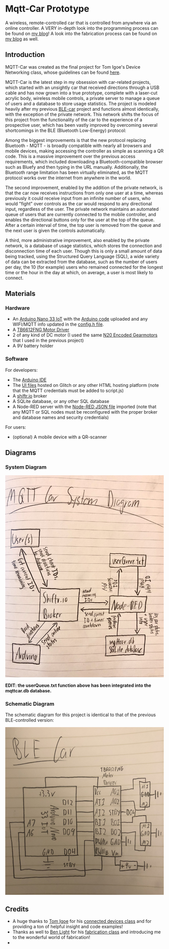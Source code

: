 # Mqtt-Car Prototype
A wireless, remote-controlled car that is controlled from anywhere via an online controller. 
A VERY in-depth look into the programming process can be found on [my blog](https://wp.nyu.edu/yonatanrozin/mqtt-car/)!
A look into the fabrication process can be found on [my blog](https://wp.nyu.edu/yonatanrozin/fabricating-a-toy-car/) as well.

## Introduction

MQTT-Car was created as the final project for Tom Igoe's Device Networking class, whose guidelines can be found [here](https://itp.nyu.edu/classes/connected-devices/syllabus-spring-2021/assignments-spring-2021/#Device-to-Network_Communication).

MQTT-Car is the latest step in my obsession with car-related projects, which started with an unsightly car that received directions through a USB cable and has now grown into a true prototype, complete with a laser-cut acrylic body, wireless mobile controls, a private server to manage a queue of users and a database to store usage statistics. The project is modeled heavily after my previous [BLE-car](https://github.com/yonatanrozin/BLE-Car) project and functions almost identically, with the exception of the private network. This network shifts the focus of this project from the functionality of the car to the experience of a prospective user, which has been vastly improved by overcoming several shortcomings in the BLE (Bluetooth Low-Energy) protocol:

Among the biggest improvements is that the new protocol replacing Bluetooth - MQTT - is broadly compatible with nearly all browsers and mobile devices, making accessing the controller as simple as scanning a QR code. This is a massive improvement over the previous access requirements, which included downloading a Bluetooth-compatible browser such as Bluefy and then typing in the URL manually. Additionally, the Bluetooth range limitation has been virtually eliminated, as the MQTT protocol works over the internet from anywhere in the world.

The second improvement, enabled by the addition of the private network, is that the car now receives instructions from only one user at a time, whereas previously it could receive input from an infinite number of users, who would "fight" over controls as the car would respond to any directional input, regardless of the user. The private network maintains an automated queue of users that are currently connected to the mobile controller, and enables the directional buttons only for the user at the top of the queue. After a certain interval of time, the top user is removed from the queue and the next user is given the controls automatically.

A third, more administrative improvement, also enabled by the private network, is a database of usage statistics, which stores the connection and disconnection time of each user. Though this is only a small amount of data being tracked, using the Structured Query Language (SQL), a wide variety of data can be extracted from the database, such as the number of users per day, the 10 (for example) users who remained connected for the longest time or the hour in the day at which, on average, a user is most likely to connect.

## Materials

### Hardware
- An [Arduino Nano 33 IoT](https://store.arduino.cc/usa/nano-33-iot) with the [Arduino code](https://github.com/yonatanrozin/Mqtt-Car/tree/main/mqttcar) uploaded and any WIFI/MQTT info updated in the [config.h file](https://github.com/yonatanrozin/Mqtt-Car/blob/main/mqttcar/config.h).
- A [TB6612FNG Motor Driver](https://www.digikey.com/catalog/en/partgroup/sparkfun-motor-driver-dual-tb6612fng/77350?utm_adgroup=General&utm_source=google&utm_medium=cpc&utm_campaign=Dynamic%20Search_EN_RLSA_Cart&utm_term=&utm_content=General&gclid=CjwKCAjw6fCCBhBNEiwAem5SOxlKTUwhOICaOWppYjjd_7NRXeuuupc6Qg5i4EwhrP_Fxs8bAraEchoCxeYQAvD_BwE)
- 2 of any kind of DC motor (I used the same [N20 Encoded Gearmotors](https://www.adafruit.com/product/4641) that I used in the previous project)
- A 9V battery holder

### Software

For developers:
- The [Arduino IDE](https://www.arduino.cc/en/software)
- The [UI files](https://github.com/yonatanrozin/Mqtt-Car/tree/main/UI) hosted on Glitch or any other HTML hosting platform (note that the MQTT credentials must be added to script.js)
- A [shiftr.io](shiftr.io) broker
- A SQLite database, or any other SQL database
- A Node-RED server with the [Node-RED JSON file](https://github.com/yonatanrozin/Mqtt-Car/blob/main/mqttCar_node-RED.json) imported (note that any MQTT or SQL nodes must be reconfigured with the proper broker and database names and security credentials)


For users:
- (optional) A mobile device with a QR-scanner

## Diagrams

### System Diagram

![A system diagram of user(s), an Arduino and Node-RED communicating through a central Shiftr.io broker. Node-RED additionally communicates with userQueue.txt and an mqttcar.db SQLite database](https://github.com/yonatanrozin/Mqtt-Car/blob/main/MQTT%20Car%20System%20Diagram.jpg)

**EDIT: the userQueue.txt function above has been integrated into the mqttcar.db database.**

### Schematic Diagram

The schematic diagram for this project is identical to that of the previous BLE-controlled version:

![A schematic diagram of 2 DC motors wired to an Arduino Nano 33 IoT through a TB6612FNG motor driver and a 9V battery](https://github.com/yonatanrozin/Mqtt-Car/blob/main/BLE%20Car%20Schematic.jpg)

## Credits

- A huge thanks to [Tom Igoe](https://tigoe.com/) for his [connected devices class](https://itp.nyu.edu/classes/connected-devices/syllabus-spring-2021/schedule-spring-2021/) and for providing a ton of helpful insight and code examples!
- Thanks as well to [Ben Light](http://blightdesign.com/) for his [fabrication class](https://itp.nyu.edu/fab/intro_fab/) and introducing me to the wonderful world of fabrication!
- 
